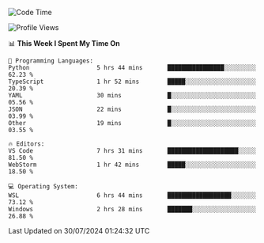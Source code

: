 <!--START_SECTION:waka-->
![Code Time](http://img.shields.io/badge/Code%20Time-688%20hrs%2039%20mins-blue)

![Profile Views](http://img.shields.io/badge/Profile%20Views-4-blue)

📊 **This Week I Spent My Time On** 

```text
💬 Programming Languages: 
Python                   5 hrs 44 mins       ████████████████░░░░░░░░░   62.23 % 
TypeScript               1 hr 52 mins        █████░░░░░░░░░░░░░░░░░░░░   20.39 % 
YAML                     30 mins             █░░░░░░░░░░░░░░░░░░░░░░░░   05.56 % 
JSON                     22 mins             █░░░░░░░░░░░░░░░░░░░░░░░░   03.99 % 
Other                    19 mins             █░░░░░░░░░░░░░░░░░░░░░░░░   03.55 % 

🔥 Editors: 
VS Code                  7 hrs 31 mins       ████████████████████░░░░░   81.50 % 
WebStorm                 1 hr 42 mins        █████░░░░░░░░░░░░░░░░░░░░   18.50 % 

💻 Operating System: 
WSL                      6 hrs 44 mins       ██████████████████░░░░░░░   73.12 % 
Windows                  2 hrs 28 mins       ███████░░░░░░░░░░░░░░░░░░   26.88 % 
```


 Last Updated on 30/07/2024 01:24:32 UTC
<!--END_SECTION:waka-->
